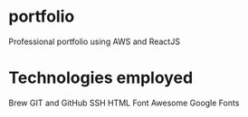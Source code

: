 # portfolio
Professional portfolio using AWS and ReactJS

# Technologies employed

Brew
GIT and GitHub
SSH
HTML
Font Awesome
Google Fonts
